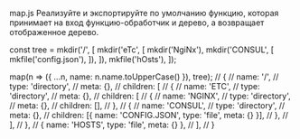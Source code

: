 map.js
Реализуйте и экспортируйте по умолчанию функцию, которая принимает на вход функцию-обработчик и дерево, а возвращает отображенное дерево.

const tree = mkdir('/', [
  mkdir('eTc', [
    mkdir('NgiNx'),
    mkdir('CONSUL', [
      mkfile('config.json'),
    ]),
  ]),
  mkfile('hOsts'),
]);

map(n => ({ ...n, name: n.name.toUpperCase() }), tree);
// {
//   name: '/',
//   type: 'directory',
//   meta: {},
//   children: [
//     {
//       name: 'ETC',
//       type: 'directory',
//       meta: {},
//       children: [
//         {
//           name: 'NGINX',
//           type: 'directory',
//           meta: {},
//           children: [],
//         },
//         {
//           name: 'CONSUL',
//           type: 'directory',
//           meta: {},
//           children: [{ name: 'CONFIG.JSON', type: 'file', meta: {} }],
//         },
//       ],
//     },
//     { name: 'HOSTS', type: 'file', meta: {} },
//   ],
// }